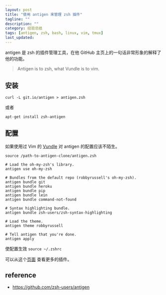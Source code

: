 ```yaml
---
layout: post
title: "使用 antigen 来管理 zsh 插件"
tagline: ""
description: ""
category: 经验总结
tags: [antigen, zsh, bash, linux, vim, tmux]
last_updated:
---
```


antigen 是 zsh 的插件管理工具，在他 GitHub 主页上的一句话非常形象的解释了他的功能。

> Antigen is to zsh, what Vundle is to vim.

## 安装

    curl -L git.io/antigen > antigen.zsh

或者

    apt-get install zsh-antigen

## 配置

如果使用过 Vim 的 [Vundle](/post/2015/05/vim-plugin-vundle.html) 对 antigen 的配置应该不陌生。


```
source /path-to-antigen-clone/antigen.zsh

# Load the oh-my-zsh's library.
antigen use oh-my-zsh

# Bundles from the default repo (robbyrussell's oh-my-zsh).
antigen bundle git
antigen bundle heroku
antigen bundle pip
antigen bundle lein
antigen bundle command-not-found

# Syntax highlighting bundle.
antigen bundle zsh-users/zsh-syntax-highlighting

# Load the theme.
antigen theme robbyrussell

# Tell antigen that you're done.
antigen apply
```

使配置生效 `source ~/.zshrc`

可以从这个[页面](https://github.com/unixorn/awesome-zsh-plugins) 查看更多的插件。

## reference

- <https://github.com/zsh-users/antigen>
